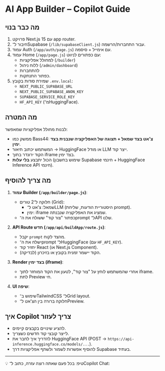 # AI App Builder – Copilot Guide

## מה כבר בנוי
1. פרויקט Next.js 15 עם app router.
2. חיבור ל־Supabase (`/lib/supabaseClient.js`) עבור התחברות/הרשמה.
3. עמוד Auth (`/app/auth/page.js`) עם אימייל + סיסמה.
4. עמוד Home (`/app/page.js`) עם כפתורים לניווט:
   - למחולל אפליקציות (`/builder`)
   - ללוח ניהול (`/admin/dashboard`)
   - להתחברות
   - כפתור התנתקות.
5. שמירת סודות בקובץ `.env.local`:
   - `NEXT_PUBLIC_SUPABASE_URL`
   - `NEXT_PUBLIC_SUPABASE_ANON_KEY`
   - `SUPABASE_SERVICE_ROLE_KEY`
   - `HF_API_KEY` (מ־HuggingFace).

## מה המטרה
לבנות מחולל אפליקציות שמאפשר:
- ממשק כמו Bass44: **צ’אט בצד שמאל + תצוגה של האפליקציה שנבנית בצד ימין**.
- המשתמש יכתוב תיאור → HuggingFace או מודל LLM ייצר קוד.
- הקוד ירונדר בתוך iframe בצד ימין.
- הכול יתבצע **בלי עלות** (שימוש בחשבון Supabase חינמי + HuggingFace Inference API חינמי).

## מה צריך להוסיף
1. **עמוד Builder (`/app/builder/page.js`)**:
   - חלוקה ל־2 טורים (Grid):
     - שמאל: צ’אט ל־LLM (היסטוריית הודעות, שליחת prompt).
     - ימין: iframe שמציג את האפליקציה שנבנתה.
   - כפתור "צור קוד" ששולח את ה־prompt ל־API שלנו.

2. **API Route חדש (`/app/api/buildApp/route.js`)**:
   - יקבל `prompt` מהצד לקוח.
   - ישלח את ה־prompt ל־HuggingFace (עם `HF_API_KEY`).
   - יחזיר קוד React (או Next.js Component).
   - הקוד יישמר זמנית בקובץ או בזיכרון (לבדיקה).

3. **Render בצד ימין (iframe)**:
   - אחרי שהמשתמש לוחץ על "צור קוד", לטעון את הקוד המוחזר לתוך iframe.
   - לתת Preview חי.

4. **UI שיפה**:
   - שימוש ב־TailwindCSS ל־Grid layout.
   - חלוקה ברורה בין הצ’אט ל־Preview.

## איך Copilot צריך לעזור
- להציע שינויים בקבצים קיימים.
- לייצר קובצי קוד חדשים כשצריך.
- להדריך איך לחבר את HuggingFace API (POST → `https://api-inference.huggingface.co/models/...`).
- להוסיף אפשרות לשמור ולשתף אפליקציות דרך Supabase בעתיד.

---

💡 טיפ: בכל פעם שאתה רוצה עזרה, כתוב ל־Copilot Chat:
